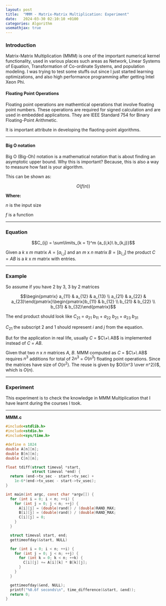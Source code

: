 ```yaml
---
layout: post
title:  "MMM - Matrix-Matrix Multiplication: Experiment"
date:   2024-03-30 02:10:10 +0100
categories: Algorithm 
usemathjax: true
---
```


### Introduction

Matrix-Matrix Multiplication (MMM) is one of the important numerical kernel functionality, used in various places such areas as Network, Linear Systems of Equation, Transformation of Co-ordinate Systems, and population modeling. I was trying to test some stuffs out since I just started learning optimizations, and also high performance programming after getting Intel Xeon Phi. 

#### Floating Point Operations 

Floating point operations are mathemtical operations that involve floating point numbers. These operations are required for signed calculation and are used in embedded applicaitons. They are IEEE Standard 754 for Binary Floating-Point Arithmetic. 

It is important attribute in developing the flaoting-point algorithms. 

---

#### Big O notation

Big O (Big-Oh) notation is a mathematical notation that is about finding an asymptotic upper bound. Why this is important? Because, this is also a way to measure how fast is your algorithm. 

This can be shown as: 

$$O(f(n))$$ 

**Where:** 

  $n$ is the input size 
  
  $f$ is a function 
  
---

### Equation 

$$C_{ij} = \sum\limits_{k = 1}^m {a_{i,k}\ b_{k,j}}$$

Given a $k$ x $m$ matrix $A = [a_{i,j}]$ and an $m$ x $n$ matrix $B = [b_{i,j}]$ the product $C = AB$ is a $k$ x $m$ matrix with entries. 

---

### Example 

So assume if you have $2$ by $3$, $3$ by $2$ matrices 


$$\begin{pmatrix} a_{11} & a_{12} & a_{13} \\ a_{21} & a_{22} & a_{23}\end{pmatrix}\begin{pmatrix}b_{11} & b_{12} \\ b_{21} & b_{22} \\ b_{31} & b_{32}\end{pmatrix}$$ 


The end product should look like $C_{21}$ = $a_{21}\ b_{11}$ + $a_{22}\ b_{21}$ + $a_{23}\ b_{31}$  

$C_{21}$ the subscript $2$ and $1$ should represent $i$ and $j$ from the equation. 

But for the application in real life, usually $C$ = $C\+\ AB$ is implemented instead of $C$ $=\ AB$. 

Given that two $n$ x $n$ matrices $A$, $B$. 
MMM computed as $C$ = $C\+\ AB$ requires $n^3$ additions for total of $2n^3$ = $O(n^3)$ floating point operations. 
Since the matrices have size of $O(n^2)$. The reuse is given by $O({n^3 \over n^2})$, which is $O(n)$.

---

### Experiment 

This experiment is to check the knowledge in MMM Multiplication that I have learnt during the courses I took. 

---

**MMM.c**

```c
#include<stdlib.h>
#include<stdio.h>
#include<sys/time.h>

#define n 1024
double A[n][n];
double B[n][n];
double C[n][n];

float tdiff(struct timeval *start,
            struct timeval *end) {
  return (end->tv_sec - start->tv_sec) +
    1e-6*(end->tv_usec - start->tv_usec);
}

int main(int argc, const char *argv[]) {
  for (int i = 0; i < n; ++i) {
    for (int j = 0; j < n; ++j) {
      A[i][j] = (double)rand() / (double)RAND_MAX;
      B[i][j] = (double)rand() / (double)RAND_MAX;
      C[i][j] = 0;
    }
  }

  struct timeval start, end;
  gettimeofday(&start, NULL)

  for (int i = 0; i < n; ++i) {
    for (int j = 0; j < n; ++j) {
      for (int k = 0; k < n; ++k) {
        C[i][j] += A[i][k] * B[k][j];
      }
    }
  }

  gettimeofday(&end, NULL);
  printf("%0.6f seconds\n", time_difference(&start, &end));
  return 0;
}
```

